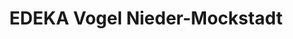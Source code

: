 ---
title: "EDEKA Vogel Nieder-Mockstadt"
url: /florstadt/edeka-vogel-nieder-mockstadt/
shop: Supermarkt
---